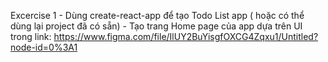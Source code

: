 Excercise 1
    - Dùng create-react-app để tạo Todo List app ( hoặc có thể dùng lại project đã có sẵn)
    - Tạo trang Home page của app dựa trên UI trong link: https://www.figma.com/file/IlUY2BuYisgfOXCG4Zqxu1/Untitled?node-id=0%3A1
